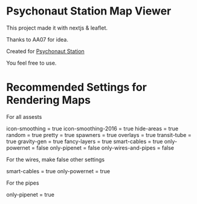 # Psychonaut Station Map Viewer

This project made it with nextjs & leaflet.

Thanks to AA07 for idea.

Created for [Psychonaut Station](https://github.com/psychonaut-station/PsychonautStation)

You feel free to use.

# Recommended Settings for Rendering Maps

For all assests

icon-smoothing = true
icon-smoothing-2016 = true
hide-areas = true
random = true
pretty = true
spawners = true
overlays = true
transit-tube = true
gravity-gen = true
fancy-layers = true
smart-cables = true
only-powernet = false
only-pipenet = false
only-wires-and-pipes = false

For the wires, make false other settings

smart-cables = true
only-powernet = true

For the pipes

only-pipenet = true
